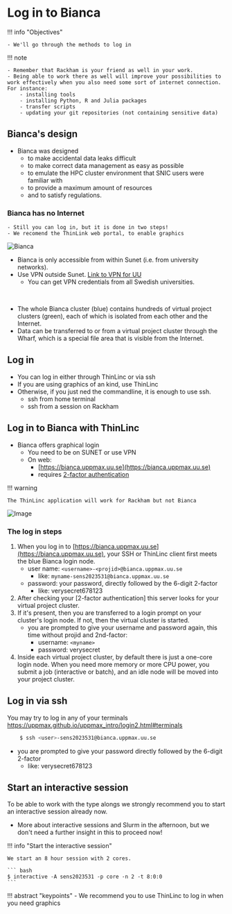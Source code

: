 # Log in to Bianca

!!! info "Objectives" 

    - We'll go through the methods to log in
    
!!! note

    - Remember that Rackham is your friend as well in your work. 
    - Being able to work there as well will improve your possibilities to work effectively when you also need some sort of internet connection. For instance:
        - installing tools
        - installing Python, R and Julia packages
        - transfer scripts
        - updating your git repositories (not containing sensitive data)

## Bianca's design

- Bianca was designed
    - to make accidental data leaks difficult
    - to make correct data management as easy as possible
    - to emulate the HPC cluster environment that SNIC users were familiar with
    - to provide a maximum amount of resources
    - and to satisfy regulations.
    
### Bianca has no Internet
    - Still you can log in, but it is done in two steps!
    - We recomend the ThinLink web portal, to enable graphics

![Bianca](./img/biancaorganisation-01.png)

- Bianca is only accessible from within Sunet (i.e. from university networks).
- Use VPN outside Sunet. [Link to VPN for UU](https://mp.uu.se/en/web/info/stod/it-telefoni/it-support/network-on-campus/vpn-service)
  - You can get VPN credentials from all Swedish universities.

<br>

- The whole Bianca cluster (blue) contains hundreds of virtual project clusters (green), each of which is isolated from each other and the Internet.
- Data can be transferred to or from a virtual project cluster through the Wharf, which is a special file area that is visible from the Internet.


## Log in

- You can log in either through ThinLinc or via ssh
- If you are using graphics of an kind, use ThinLinc
- Otherwise, if you just ned the commandline, it is enough to use ssh.
    - ssh from home terminal
    - ssh from a session on Rackham 

## Log in to Bianca with ThinLinc

- Bianca offers graphical login
    - You need to be on SUNET or use VPN
    - On web:
        - [https://bianca.uppmax.uu.se](https://bianca.uppmax.uu.se)
        - requires [2-factor authentication](https://www.uppmax.uu.se/support/user-guides/setting-up-two-factor-authentication/)

!!! warning

    The ThinLinc application will work for Rackham but not Bianca

![Image](./img/Thinlinc2.jpg)

### The log in steps
1. When you log in to [https://bianca.uppmax.uu.se](https://bianca.uppmax.uu.se), your SSH or ThinLinc client first meets the blue Bianca login node.
    - user name: `<username>-<projid>@bianca.uppmax.uu.se`
        - like: `myname-sens2023531@bianca.uppmax.uu.se`
    - password: your password, directly followed by the 6-digit 2-factor
        - like: verysecret678123
2. After checking your [2-factor authentication] this server looks for your virtual project cluster.
3. If it's present, then you are transferred to a login prompt on your cluster's login node. If not, then the virtual cluster is started.
    - you are prompted to give your username and password again, this time without projid and 2nd-factor:
         - username: `<myname>`
         - password: verysecret
4. Inside each virtual project cluster, by default there is just a one-core login node. When you need more memory or more CPU power, you submit a job (interactive or batch), and an idle node will be moved into your project cluster.


## Log in via ssh
    
You may try to log in any of your terminals <https://uppmax.github.io/uppmax_intro/login2.html#terminals>
    
``` bash
    $ ssh <user>-sens2023531@bianca.uppmax.uu.se
```

- you are prompted to give your password directly followed by the 6-digit 2-factor
    - like: verysecret678123


## Start an interactive session
    
To be able to work with the type alongs we strongly recommend you to start an interactive session already now.

- More about interactive sessions and Slurm in the afternoon, but we don't need a further insight in this to proceed now!
   
!!! info "Start the interactive session"
    
    We start an 8 hour session with 2 cores.
    
    ``` bash
    $ interactive -A sens2023531 -p core -n 2 -t 8:0:0
    ```
    

    
!!! abstract "keypoints"
    - We recommend you to use ThinLinc to log in when you need graphics

